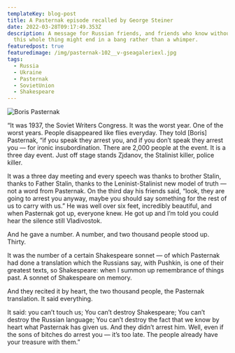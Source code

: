 ```yaml
---
templateKey: blog-post
title: A Pasternak episode recalled by George Steiner
date: 2022-03-28T09:17:49.353Z
description: A message for Russian friends, and friends who know without them
  this whole thing might end in a bang rather than a whimper.
featuredpost: true
featuredimage: /img/pasternak-102__v-gseagaleriexl.jpg
tags:
  - Russia
  - Ukraine
  - Pasternak
  - SovietUnion
  - Shakespeare
---
```

<!--StartFragment-->

![Boris Pasternak](/img/pasternak-102__v-gseagaleriexl.jpg "Boris Pasternak")

“It was 1937, the Soviet Writers Congress. It was the worst year. One of the worst years. People disappeared like flies everyday. They told \[Boris] Pasternak, “if you speak they arrest you, and if you don’t speak they arrest you — for ironic insubordination. There are 2,000 people at the event. It is a three day event. Just off stage stands Zjdanov, the Stalinist killer, police killer. 

It was a three day meeting and every speech was thanks to brother Stalin, thanks to Father Stalin, thanks to the Leninist-Stalinist new model of truth — not a word from Pasternak. On the third day his friends said, “look, they are going to arrest you anyway, maybe you should say something for the rest of us to carry with us.” He was well over six feet, incredibly beautiful, and when Pasternak got up, everyone knew. He got up and I’m told you could hear the silence still Vladivostok. 

And he gave a number. A number, and two thousand people stood up. Thirty. 

It was the number of a certain Shakespeare sonnet — of which Pasternak had done a translation which the Russians say, with Pushkin, is one of their greatest texts, so Shakespeare: when I summon up remembrance of things past. A sonnet of Shakespeare on memory. 

And they recited it by heart, the two thousand people, the Pasternak translation. It said everything. 

It said: you can’t touch us; You can’t destroy Shakespeare; You can’t destroy the Russian language; You can’t destroy the fact that we know by heart what Pasternak has given us. And they didn’t arrest him. Well, even if the sons of bitches do arrest you — it’s too late. The people already have your treasure with them.”

<!--EndFragment-->